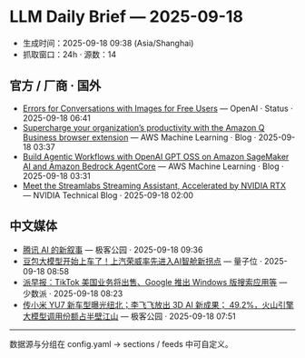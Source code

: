 # LLM Daily Brief — 2025-09-18

- 生成时间：2025-09-18 09:38 (Asia/Shanghai)
- 抓取窗口：24h · 源数：14


## 官方 / 厂商 · 国外

- [Errors for Conversations with Images for Free Users](https://status.openai.com//incidents/01K5CVBBDZQ66XA6G0JR5T7EWS) — OpenAI · Status · 2025-09-18 06:41
- [Supercharge your organization’s productivity with the Amazon Q Business browser extension](https://aws.amazon.com/blogs/machine-learning/supercharge-your-organizations-productivity-with-the-amazon-q-business-browser-extension/) — AWS Machine Learning · Blog · 2025-09-18 03:37
- [Build Agentic Workflows with OpenAI GPT OSS on Amazon SageMaker AI and Amazon Bedrock AgentCore](https://aws.amazon.com/blogs/machine-learning/build-agentic-workflows-with-openai-gpt-oss-on-amazon-sagemaker-ai-and-amazon-bedrock-agentcore/) — AWS Machine Learning · Blog · 2025-09-18 03:31
- [Meet the Streamlabs Streaming Assistant, Accelerated by NVIDIA RTX](https://blogs.nvidia.com/blog/rtx-ai-garage-logitech-streamlabs-agent/) — NVIDIA Technical Blog · 2025-09-18 02:00


## 中文媒体

- [腾讯 AI 的新叙事](http://www.geekpark.net/news/354095) — 极客公园 · 2025-09-18 09:36
- [豆包大模型开始上车了！上汽荣威率先进入AI智舱新拐点](https://www.qbitai.com/2025/09/333094.html) — 量子位 · 2025-09-18 08:58
- [派早报：TikTok 美国业务将出售、Google 推出 Windows 版搜索应用等](https://sspai.com/post/102609) — 少数派 · 2025-09-18 08:23
- [传小米 YU7 新车型曝光纽北；李飞飞放出 3D AI 新成果； 49.2%，火山引擎大模型调用份额占半壁江山](http://www.geekpark.net/news/354087) — 极客公园 · 2025-09-18 07:51

---
数据源与分组在 config.yaml → sections / feeds 中可自定义。